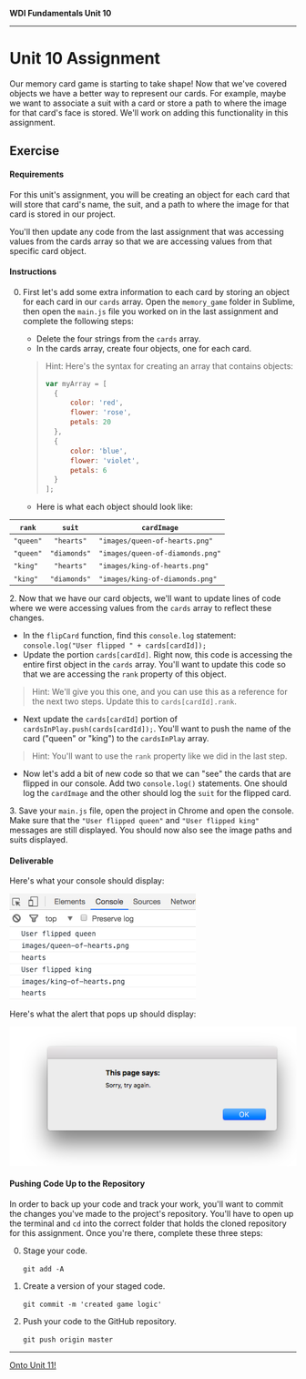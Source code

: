 **WDI Fundamentals Unit 10**

---

# Unit 10 Assignment

Our memory card game is starting to take shape! Now that we've covered objects we have a better way to represent our cards. For example, maybe we want to associate a suit with a card or store a path to where the image for that card's face is stored. We'll work on adding this functionality in this assignment.


## Exercise

#### Requirements

For this unit's assignment, you will be creating an object for each card that will store that card's name, the suit, and a path to where the image for that card is stored in our project. 

You'll then update any code from the last assignment that was accessing values from the cards array so that we are accessing values from that specific card object.

#### Instructions

0. First let's add some extra information to each card by storing an object for each card in our `cards` array. Open the `memory_game` folder in Sublime, then open the `main.js` file you worked on in the last assignment and complete the following steps: 
	- Delete the four strings from the `cards` array.
	- In the cards array, create four objects, one for each card.
	
	> Hint: Here's the syntax for creating an array that contains objects:
	>
	>```js
	>var myArray = [
	>	{
	>		color: 'red',
	>		flower: 'rose',
	>		petals: 20
	>	},
	>	{
	>		color: 'blue',
	>		flower: 'violet',
	>		petals: 6
	>	}
	>];
	>```
	- Here is what each object should look like:

| `rank` |  `suit` |  `cardImage`        |
| ------------- |:-------------:| ------------- |
| `"queen"`      |   `"hearts"`     |`"images/queen-of-hearts.png"` |
| `"queen"`      |   `"diamonds"`     |`"images/queen-of-diamonds.png"` |
| `"king"`     |   `"hearts"`   |`"images/king-of-hearts.png"` |
| `"king"`     |   `"diamonds"`   |`"images/king-of-diamonds.png"` |

2\. Now that we have our card objects, we'll want to update lines of code where we were accessing values from the `cards` array to reflect these changes.
- In the `flipCard` function, find this `console.log` statement: `console.log("User flipped " + cards[cardId]);`
- Update the portion `cards[cardId]`. Right now, this code is accessing the entire first object in the `cards` array. You'll want to update this code so that we are accessing the `rank` property of this object.
  
> Hint: We'll give you this one, and you can use this as a reference for the next two steps. Update this to `cards[cardId].rank`.

- Next update the `cards[cardId]` portion of `cardsInPlay.push(cards[cardId]);`. You'll want to push the name of the card ("queen" or "king") to the `cardsInPlay` array.
  
> Hint: You'll want to use the `rank` property like we did in the last step.

- Now let's add a bit of new code so that we can "see" the cards that are flipped in our console. Add two `console.log()` statements. One should log the `cardImage` and the other should log the `suit` for the flipped card.


3\. Save your `main.js` file, open the project in Chrome and open the console. Make sure that the `"User flipped queen"` and `"User flipped king"` messages are still displayed. You should now also see the image paths and suits displayed.

#### Deliverable

Here's what your console should display:

![](assets/objects-assignment/deliverable.png)

Here's what the alert that pops up should display:

![](assets/objects-assignment/deliverable_2.png)

#### Pushing Code Up to the Repository

In order to back up your code and track your work, you'll want to commit the changes you've made to the project's repository. You'll have to open up the terminal and `cd` into the correct folder that holds the cloned repository for this assignment. Once you're there, complete these three steps:

0. Stage your code.

	`git add -A`

0. Create a version of your staged code.

	`git commit -m 'created game logic'`

0. Push your code to the GitHub repository.

	`git push origin master`
	

---

[Onto Unit 11!](../11_unit/dom-intro.md)
